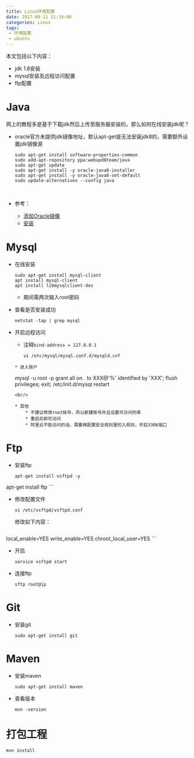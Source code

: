 ```yaml
---
title: Linux环境配置
date: 2017-09-11 21:19:00
categories: Linux
tags:
 - 环境配置 
 - ubuntu
---
```


本文包括以下内容：

* jdk 1.8安装
* mysql安装及远程访问配置
* ftp配置

<!-- more -->

# Java
网上的教程多是基于下载jdk然后上传至服务器安装的，那么如何在线安装jdk呢？

* oracle官方未提供jdk镜像地址，默认apt-get是无法安装jdk8的，需要额外设置jdk镜像源

    ```
    sudo apt-get install software-properties-common
    sudo add-apt-repository ppa:webupd8team/java
    sudo apt-get update
    sudo apt-get install -y oracle-java8-installer
    sudo apt-get install -y oracle-java8-set-default
    sudo update-alternatives --config java
    
    ```
    <br/>
* 参考：
    * [添加Oracle镜像](https://askubuntu.com/questions/593433/error-sudo-add-apt-repository-command-not-found)
    * [安装](https://www.digitalocean.com/community/tutorials/how-to-install-java-on-ubuntu-with-apt-get)

# Mysql

* 在线安装

    ```
    sudo apt-get install mysql-client
    apt install mysql-client
    apt install libmysqlclient-dev
    ```
    * 期间需两次输入root密码
* 查看是否安装成功

    ```
    netstat -tap | grep mysql
    ```
* 开启远程访问
    * 注释`bind-address = 127.0.0.1`
    
        ```
        vi /etc/mysql/mysql.conf.d/mysqld.cnf
    ```
    * 进入账户

    ```
    mysql -u root -p
    grant all on *.* to XXX@'%' identified by 'XXX';
    flush privileges;
    exit;
    /etc/init.d/mysql restart
    ```
  <br/>
  
    * 其他
        * 不建议修改root账号，所以新建账号并且设置可访问的库
        * 重启后即可访问
        * 阿里云不能访问的话，需要再配置安全规则里的入规则，开启3306端口

# Ftp

* 安装ftp

    ```
    apt-get install vsftpd -y
 apt-get install ftp
    ```
* 修改配置文件

    ```
    vi /etc/vsftpd/vsftpd.conf
    ```
    修改如下内容：
    
    ```
local_enable=YES 
write_enable=YES 
chroot_local_user=YES 
    ```
* 开启

    ```
    service vsftpd start
    ```
* 连接ftp

    ```
    sftp root@ip
    ```

# Git
* 安装git

    ```
    sudo apt-get install git
    ```

# Maven
* 安装maven

    ```
    sudo apt-get install maven
    ```
* 查看版本

    ```
    mvn -version
    ```

# 打包工程

```
mvn install
```

